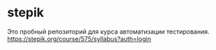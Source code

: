 # stepik
Это пробный репозиторий для курса автоматизации тестирования.
https://stepik.org/course/575/syllabus?auth=login
